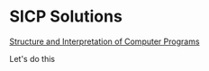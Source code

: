 # SICP Solutions

[Structure and Interpretation of Computer Programs](https://sarabander.github.io/sicp/html/)

Let's do this
